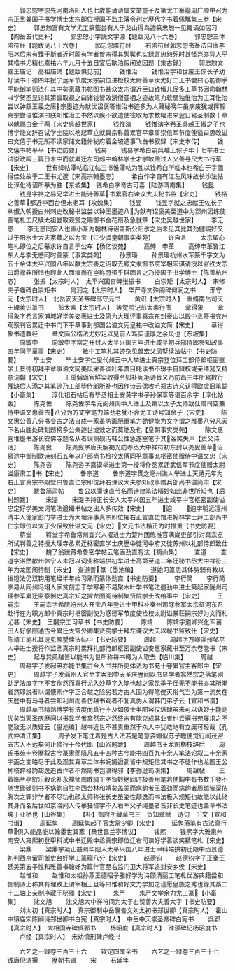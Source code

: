 <!-- { "loadSidebar": true } -->
　　郭忠恕字恕先河南洛阳人也七嵗能诵诗属文举童子及第尤工篆籀周广顺中召为宗正丞兼国子书学博士太宗即位授国子监主簿令刋定歴代字书着佩觿集三卷【宋史】
　　郭忠恕富有文学尤工篆籀尝有人于龙山得鸟迹篆忠恕一见輙诵如宿习【陶岳五代史补】
　　郭忠恕小字説文字源【题跋见八十六巻】
　　郭忠恕三体隂符经【题跋见八十六巻】
　　郭忠恕隂符经
　　右隂符经郭忠恕书篆法自唐李阳冰后未有臻于斯者近时颇有学者曽未得其髣髴也实録言忠恕死时甚怪岂亦异人乎其楷书尤精也嘉祐六年九月十五日宴后歇泊假闲览因题【集古録】
　　郭忠恕文宣王庙记　高祖庙碑【题跋俱见前】
　　钱惟治
　　钱惟治字和世废王倧长子幼好读书干德四年授宁远军节度太宗嗣位进检校太尉善草隶尤好二王书尝曰心能御手手能御笔则法在其中矣家藏书帖图书甚众太宗谓近臣曰钱俶儿侄多工草书因命翰林书学贺丕显诣其第徧取视之曰诸钱皆效浙僧亚栖之迹故笔力软弱独惟治为工耳惟治尝以钟繇王羲之唐宗墨迹为献优诏褒答惟治书迹多为人藏秘晩年虽病废犹或挥翰真宗尝语惟演曰朕知惟治工书然以疾不欲遣使往取为求数幅进来翌日冩圣制数十章以献赐白金千两【宋史呉越世家】
　　钱惟演
　　钱惟演字希圣呉越王俶之子也博学能文辞召试学士院以笏起草立就真宗称善累官平章事崇信军节度使谥曰思改谥曰文僖于书无所不读家储文籍侔秘府着金坡遗事飞白书叙録【宋史本传】
　　钱文僖书帖平平【书史防要】
　　钱易
　　钱易字希白嗣呉越王倧子年十七举进士试崇政殿三篇日未中而就累迁左司郎中翰林学士才学敏赡过人又善寻尺大书行草【宋史】
　　世有绛帖潭帖临江帖三书惟潭帖为胜以钱希白所临本也希白于字画得佳处故于二王书尤邃【宋高宗翰墨志】
　　希白作字自有江左风味故长沙法帖比淳化待诏所摹为胜【东坡集】　钱希白字竒古可喜【陆游渭南集】
　　钱昆
　　钱昆字裕之易兄举进士能诗善草书累官右谏议大夫秘书监【宋史】
　　钱裕之善草都近李西台但未老耳【攻媿集】
　　钱昱
　　钱昱字就之忠献王佐长子从俶入朝授白州刺史改秘书监尝以钟王墨迹八为献有诏褒美至道中为郢州团练使善笔札工尺牍太祖尝取观赏之赐御书金花扇及急就章【宋史吴越世家】
　　李无惑
　　李无惑同安人也善小篆为翰林待诏盖斯公阳氷之后未见其比其劲健端好又过于阳氷士大夫家藏之以为宝【江少虞皇朝事实类苑】
　　许自言
　　太宗留心笔札即位之后摹求许自言于公车【杨亿谈苑】
　　高绅　申革
　　高绅申革皆江东人与李无惑同时善篆【事实类苑】
　　孙景璠
　　孙景璠杭州水军篆千字文为五十余体太平兴国八年以献太宗善之诏取去黥文隶御书院宰相宋琪请授以官秩太宗曰爵禄非所惜也顾此人面痕尚在岂称冠带乎琪固言之乃授国子书学愽士【陈善杭州志】
　　张振【太宗时人】　太平兴国宫碑张振书
　　白崇矩【太宗时人】　宋修夫子庙碑白崇矩书
　　何润之【太宗时人】　华严寺文殊阁碑何润之书
　　邢守元【太宗时人】　北岳安天圣帝碑邢守元书
　　黄识【太宗时人】　重脩南岳司天王碑黄识篆书
　　彭太素【太宗时人】　等觉院记彭太素行书
　　章得象
　　章得象字希言家浦城好学美姿表进士及第为大理评事真宗东封泰山以殿中丞签书兖州观察判官累迁中书门下平章事封郇国公谥文宪皇祐中改谥文简【宋史】
　　章得象书遗教经
　　章文简公楷法尤妙足以见前人笃实谨厚之余风也【东坡集】
　　向敏中
　　向敏中字常之开封人太平兴国五年进士咸平初兵部侍郎参知政事四年同平章事【宋史】
　　敏中工笔札其迹杂见曽宏父凤墅续法帖中【书史防要】
　　毕士安
　　毕士安字仁叟代州云中人举进士真宗登位拜工部侍郎枢密直学士景德初拜平章事谥文简美风采善谈吐年耆目眊读书不辍手自雠校或亲缮冩又精意词翰【宋史】
　　王禹偁谪官觧梁收得令狐补阙毛诗音义乃防昌三年所冩数行残缺后人添之其笔迹乃工部毕侍郎所补也因作诗云偶收毛郑古诗义认得欧虞旧笔踪【小畜集】
　　淳化祖石帖后有毕丞相士安黄字书子孙保享等语百余字【淳化帖跋】
　　陈尧佐
　　陈尧佐字希元阆州阆中人进士及第以太子太师致仕赠司空兼侍中谥文惠善古八分为方丈字笔力端劲老犹不衰尤工诗号知余子【宋史】
　　陈文惠公善八分书变古之法自成一家虽防画肥重笔力劲健能为文字谓之堆墨八分凡天下名山胜处碑刻题榜多公亲迹世或效之而莫能及也【皇朝事实类苑】
　　陈文惠喜堆墨书游长安佛寺题名从者误侧砚汚鞋公性急遂窒笔于其客笑失声【贡父诗话】
　　陈尧叟
　　陈尧叟字唐夫解褐光防寺丞大中祥符初东封以尧叟善草诏冩途中御制歌诗刻石五年以户部尚书检校太傅同平章事充枢密使赠侍中谥文忠【宋史】
　　陈尧咨
　　陈尧咨字嘉谟举进士第一授将作丞累迁武信军节度使赠太尉谥康肃工书【宋史】
　　鲁宗道
　　鲁宗道字贯之亳州谯人举进士天禧元年为右正言真宗书殿壁曰鲁直仁宗即位拜右谏议大夫参知政事赠兵部尚书谥简肃【宋史】
　　跋鲁简肃帖
　　鲁公以彊谏直节名而诗律笔法精妙如此非世所知也【后村题跋】
　　宋湜
　　宋湜字持正长安人太平兴国五年进士咸平中官枢密副使谥忠定好学美文词笔法遒媚书帖之出人多传效【宋史】
　　逈
　　逈字明远澶州清丰人徙家彭门举进士为大理评事真宗即位擢右正言直史馆进翰林学士拜工部尚书仁宗即位以太子少保致仕谥文元【宋史】文元书法楷正为时推重【书史防要】
　　蒋堂
　　蒋堂字希鲁常州宜兴人擢进士为楚州团练推官满嵗吏部引对真宗览所试判善之特授大理寺丞累迁枢密直学士庆歴中徙河中府又徙苏州以礼部侍郎致仕【宋史】
　　魏了翁跋蒋希鲁密学帖云笔画劲直有法【鹤山集】
　　查道
　　查道字湛然歙州休宁人未冠以词业称端拱初举进士高第至道二年迁秘书丞大中祥符三年为龙图阁待制【宋史】　查道善篆【墨池编】
　　道始习篆患其体势弱有教以拨镫法仍双钩用笔经半年始习熟而篆体劲直【书史防要】
　　李行简
　　李行简字易从同州冯翊人家贫刻志于学寒暑不易聚木叶学书笔法遒劲中进士第起家陇州司理参军累迁监察御史真宗知之擢龙图阁待制集贤院学士改给事中【宋史】
　　王嗣宗
　　王嗣宗字希阮汾州人开宝八年登进士甲科补秦州司冦参军太宗征河东召赴行在为职方郎中真宗时枢密副使为感德军节度使检校太尉谥景荘嗣宗好为文而札尤甚【宋史】　王嗣宗工习草书【书史防要】
　　陈靖
　　陈靖字道卿兴化军莆田人好学颇通古今累迁太常少卿集贤院学士拜左谏议大夫以秘书监致仕【宋史】　陈靖工笔札其迹见鳯墅续法帖中【书史防要】
　　周起
　　周起字万卿淄州邹平人举进士授将作监丞真宗时累拜礼部侍郎枢密副使谥安惠家藏书至万余卷能书【宋史】
　　起与其弟越皆以能书为世所称每书輙为人取去【临川集】
　　周越
　　周越字子发起弟亦能书集古今人书并所更体法为书苑十卷累官主客郎中【宋史】
　　周越字子发淄州人官至主客郎中天圣庆歴间以书显学者翕然宗之落笔刚劲足法度字字不妄作然而真行尤入妙草字入能也越之家昆季子侄无不能书亦其所渐者然耶説者以谓懐素作字正合越之险劣若方古人固为得笔傥灭俗气当为第一流矣在庆歴中有马寻者尝知利州而善仿越书观者不复真伪人谓韩门弟子云【宣和书谱】
　　周越草书精熟博学有法度而真行不及如俊士半酣容仪纵肆虽未可以语妙于能则优矣当天圣庆歴间以书显学者翕然宗之然终未有能克成其业者也尝撰书苑屡求之不能致无以质疑云【墨池编】越书近世不甚贵重然于众人中犹屹屹有立庸可轻哉【孔武仲清江集】
　　周子发下笔沈着是古人法若是笔意姿媚似苏子瞻便觉行间茂密去古人不远矣何止独行于今代耶【山谷题跋】
　　周越书王龙图栁枝辞后
　　周氏书苑十卷歴叙古今篆隶而降凡五十四种古今能书四百九十余人笔法论叙二十余家字画之变略尽于此及观其真草二体书婉媚遒劲皆中规矩信其书之不徒作也龙图王公栁枝辞格韵超逸追古作者不然周书岂浪得邪【李弥逊筠溪集】
　　周越帖
　　王着临兰亭叙乐毅论补永禅师周散骑千字皆妙絶同时极善用笔若使胸中有书数千卷不随世碌碌则书不病韵自胜李西台林和靖矣盖美而病韵者王着劲而病韵者周越皆渠侬胸次之罪非学者不尽功也顔太师称张长史虽姿性颠逸而书法极入规矩也故能以此终其身而名后世如京洛间人传摹狂怪字不入右军父子绳墨者皆非长史笔迹也盖草书法壊于亚栖也【山谷集】
　　【补】御府所藏草书三　贺知章赋　诗句　千文【宣和书谱】
　　周延隽
　　周延隽起子官太常少卿【宋史】
　　延隽落笔有古法真行草俱入能品能以翰墨世其家【桑世昌兰亭博议】
　　钱熈
　　钱熈字大雅泉州南安人雍熈初登甲科试中书迁殿中丞真宗即位迁右司谏好学善谈笑精笔札【宋史】
　　梁鼎
　　梁鼎字凝正益州华阳人太平兴国八年进士甲科端拱初迁殿中丞景德初判西京留司御史台好学工篆籀八分【宋史】
　　赵德钧
　　赵德钧字子正秦王廷美第五子性和雅善书翰好为篇什官至右监门卫大将军追封安乡侯【宋史】
　　赵惟和
　　赵惟和太祖孙燕王德昭子雅好学为诗颇清丽工笔札优游典籍尝和御制诗上称其有理致上谓宰相王旦等曰惟和好文力学加之谨愿皇族之秀也録其藁二十二轴上亲制序藏于秘阁【宋史】
　　朱严
　　朱严文学余力尤工篆【小畜集】
　　沈文旭
　　沈文旭大中祥符间为太子右赞善大夫善大字【书史防要】
　　刘太初【真宗时人】　真宗御制中岳醮告文刘太初书郑世卿【真宗时人】　霍山中镇庙宋陈纲诗郑世卿书白宪【真宗时人】　中岳中天崇圣帝碑白宪书
　　呉郢【真宗时人】　大相国寺碑呉郢书
　　杨昭度【真宗时人】　淮渎碑记杨昭度书
　　卢经【真宗时人】　宋劝慎刑碑卢经书

　　六艺之一録卷三百三十六
　　钦定四库全书
　　六艺之一録卷三百三十七　　　钱唐倪涛撰
　　歴朝书谱
　　宋
　　石延年
